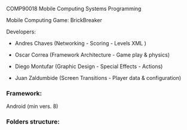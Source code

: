 COMP90018 Mobile Computing Systems Programming

Mobile Computing Game: BrickBreaker

Developers:

* Andres Chaves (Networking - Scoring - Levels XML )

* Oscar Correa (Framework Architecture - Game play & physics)

* Diego Montufar (Graphic Design - Special Effects - Actions)

* Juan Zaldumbide (Screen Transitions - Player data & configuration)

### Framework: 
Android (min vers. 8)

### Folders structure:

